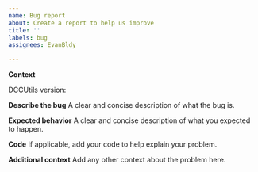 ```yaml
---
name: Bug report
about: Create a report to help us improve
title: ''
labels: bug
assignees: EvanBldy

---
```


**Context**

DCCUtils version:

**Describe the bug**
A clear and concise description of what the bug is.

**Expected behavior**
A clear and concise description of what you expected to happen.

**Code**
If applicable, add your code to help explain your problem.

**Additional context**
Add any other context about the problem here.
